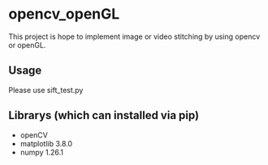 # opencv_openGL
This project is hope to implement image or video stitching by using opencv or openGL.

## Usage
Please use sift_test.py

## Librarys (which can installed via pip)
- openCV
- matplotlib 3.8.0
- numpy 1.26.1

